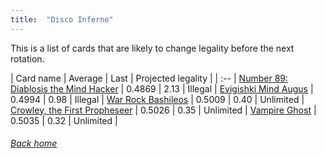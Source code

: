 ```yaml
---
title:  "Disco Inferno"
---
```


This is a list of cards that are likely to change legality before the next rotation.

| Card name | Average | Last | Projected legality |
| :-- |
[Number 89: Diablosis the Mind Hacker](https://db.ygoprodeck.com/card/?search=Number%2089:%20Diablosis%20the%20Mind%20Hacker) | 0.4869 | 2.13 | Illegal |
[Evigishki Mind Augus](https://db.ygoprodeck.com/card/?search=Evigishki%20Mind%20Augus) | 0.4994 | 0.98 | Illegal |
[War Rock Bashileos](https://db.ygoprodeck.com/card/?search=War%20Rock%20Bashileos) | 0.5009 | 0.40 | Unlimited |
[Crowley, the First Propheseer](https://db.ygoprodeck.com/card/?search=Crowley,%20the%20First%20Propheseer) | 0.5026 | 0.35 | Unlimited |
[Vampire Ghost](https://db.ygoprodeck.com/card/?search=Vampire%20Ghost) | 0.5035 | 0.32 | Unlimited |

###### [Back home](index)